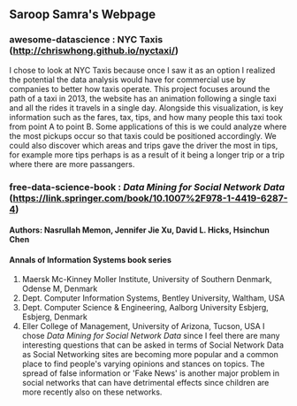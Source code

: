 ## Saroop Samra's Webpage

### awesome-datascience : **NYC Taxis** (http://chriswhong.github.io/nyctaxi/)
I chose to look at NYC Taxis because once I saw it as an option I realized the potential the data analysis would have for commercial use by companies to better how taxis operate. This project focuses around the path of a taxi in 2013, the website has an animation following a single taxi and all the rides it travels in a single day. Alongside this visualization, is key information such as the fares, tax, tips, and how many people this taxi took from point A to point B. Some applications of this is we could analyze where the most pickups occur so that taxis could be positioned accordingly. We could also discover which areas and trips gave the driver the most in tips, for example more tips perhaps is as a result of it being a longer trip or a trip where there are more passangers.


### free-data-science-book : _Data Mining for Social Network Data_ (https://link.springer.com/book/10.1007%2F978-1-4419-6287-4)
#### Authors: Nasrullah Memon, Jennifer Jie Xu, David L. Hicks, Hsinchun Chen
#### Annals of Information Systems book series
1. Maersk Mc-Kinney Moller Institute, University of Southern Denmark, Odense M, Denmark
2. Dept. Computer Information Systems, Bentley University, Waltham, USA
3. Dept. Computer Science & Engineering, Aalborg University Esbjerg, Esbjerg, Denmark
4. Eller College of Management, University of Arizona, Tucson, USA
I chose _Data Mining for Social Network Data_ since I feel there are many interesting questions that can be asked in terms of Social Network Data as Social Networking sites are becoming more popular and a common place to find people's varying opinions and stances on topics. The spread of false information or 'Fake News' is another major problem in social networks that can have detrimental effects since children are more recently also on these networks.


